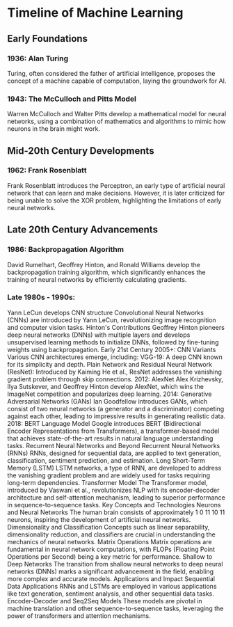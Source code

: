 # Timeline of Machine Learning
## Early Foundations
### 1936: Alan Turing
Turing, often considered the father of artificial intelligence, proposes the concept of a machine capable of computation, laying the groundwork for AI.
### 1943: The McCulloch and Pitts Model
Warren McCulloch and Walter Pitts develop a mathematical model for neural networks, using a combination of mathematics and algorithms to mimic how neurons in the brain might work.
## Mid-20th Century Developments
### 1962: Frank Rosenblatt
Frank Rosenblatt introduces the Perceptron, an early type of artificial neural network that can learn and make decisions. However, it is later criticized for being unable to solve the XOR problem, highlighting the limitations of early neural networks.
## Late 20th Century Advancements
### 1986: Backpropagation Algorithm
David Rumelhart, Geoffrey Hinton, and Ronald Williams develop the backpropagation training algorithm, which significantly enhances the training of neural networks by efficiently calculating gradients.
### Late 1980s - 1990s:
Yann LeCun develops CNN structure
Convolutional Neural Networks (CNNs) are introduced by Yann LeCun, revolutionizing image recognition and computer vision tasks.
Hinton's Contributions
Geoffrey Hinton pioneers deep neural networks (DNNs) with multiple layers and develops unsupervised learning methods to initialize DNNs, followed by fine-tuning weights using backpropagation.
Early 21st Century
2005+: CNN Variants
Various CNN architectures emerge, including:
VGG-19: A deep CNN known for its simplicity and depth.
Plain Network and Residual Neural Network (ResNet): Introduced by Kaiming He et al., ResNet addresses the vanishing gradient problem through skip connections.
2012: AlexNet
Alex Krizhevsky, Ilya Sutskever, and Geoffrey Hinton develop AlexNet, which wins the ImageNet competition and popularizes deep learning.
2014: Generative Adversarial Networks (GANs)
Ian Goodfellow introduces GANs, which consist of two neural networks (a generator and a discriminator) competing against each other, leading to impressive results in generating realistic data.
2018: BERT Language Model
Google introduces BERT (Bidirectional Encoder Representations from Transformers), a transformer-based model that achieves state-of-the-art results in natural language understanding tasks.
Recurrent Neural Networks and Beyond
Recurrent Neural Networks (RNNs)
RNNs, designed for sequential data, are applied to text generation, classification, sentiment prediction, and estimation.
Long Short-Term Memory (LSTM)
LSTM networks, a type of RNN, are developed to address the vanishing gradient problem and are widely used for tasks requiring long-term dependencies.
Transformer Model
The Transformer model, introduced by Vaswani et al., revolutionizes NLP with its encoder-decoder architecture and self-attention mechanism, leading to superior performance in sequence-to-sequence tasks.
Key Concepts and Technologies
Neurons and Neural Networks
The human brain consists of approximately 
1
0
11
10 
11
  neurons, inspiring the development of artificial neural networks.
Dimensionality and Classification
Concepts such as linear separability, dimensionality reduction, and classifiers are crucial in understanding the mechanics of neural networks.
Matrix Operations
Matrix operations are fundamental in neural network computations, with FLOPs (Floating Point Operations per Second) being a key metric for performance.
Shallow to Deep Networks
The transition from shallow neural networks to deep neural networks (DNNs) marks a significant advancement in the field, enabling more complex and accurate models.
Applications and Impact
Sequential Data Applications
RNNs and LSTMs are employed in various applications like text generation, sentiment analysis, and other sequential data tasks.
Encoder-Decoder and Seq2Seq Models
These models are pivotal in machine translation and other sequence-to-sequence tasks, leveraging the power of transformers and attention mechanisms.
